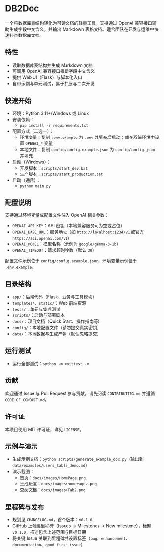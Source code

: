 # DB2Doc

一个将数据库表结构转化为可读文档的轻量工具，支持通过 OpenAI 兼容接口辅助生成字段中文含义，并输出 Markdown 表格文档。适合团队在开发与运维中快速补齐数据库文档。

## 特性
- 读取数据库表结构并生成 Markdown 文档
- 可调用 OpenAI 兼容接口推断字段中文含义
- 提供 Web UI（Flask）与脚本化入口
- 自带示例与单元测试，易于扩展与二次开发

## 快速开始
- 环境：Python 3.11+/Windows 或 Linux
- 安装依赖：
  - `pip install -r requirements.txt`
- 配置方式（二选一）：
  - 环境变量：复制 `.env.example` 为 `.env` 并填充后启动；或在系统环境中设置 `OPENAI_*` 变量
  - 本地文件：复制 `config/config.example.json` 为 `config/config.json` 并填充
- 启动（Windows）：
  - 开发脚本：`scripts/start_dev.bat`
  - 生产脚本：`scripts/start_production.bat`
- 启动（通用）：
  - `python main.py`

## 配置说明
支持通过环境变量或配置文件注入 OpenAI 相关参数：
- `OPENAI_API_KEY`：API 密钥（本地兼容服务可为空或占位）
- `OPENAI_BASE_URL`：服务地址（如 `http://localhost:1234/v1` 或官方 `https://api.openai.com/v1`）
- `OPENAI_MODEL`：模型名称（示例为 `google/gemma-3-1b`）
- `OPENAI_TIMEOUT`：请求超时秒数（默认 `30`）

配置文件示例位于 `config/config.example.json`，环境变量示例位于 `.env.example`。

## 目录结构
- `app/`：后端代码（Flask、业务与工具模块）
- `templates/`、`static/`：Web 前端资源
- `tests/`：单元与集成测试
- `scripts/`：启动与部署脚本
- `docs/`：项目文档（Quick Start、操作指南等）
- `config/`：本地配置文件（请勿提交真实密钥）
- `data/`：本地数据与生成产物（默认忽略提交）

## 运行测试
- 运行全部测试：`python -m unittest -v`

## 贡献
欢迎通过 Issue 与 Pull Request 参与贡献。请先阅读 `CONTRIBUTING.md` 并遵循 `CODE_OF_CONDUCT.md`。

## 许可证
本项目使用 MIT 许可证，详见 `LICENSE`。

## 示例与演示
- 生成示例文档：`python scripts/generate_example_doc.py`（输出到 `data/examples/users_table_demo.md`）
- 演示截图：
  - 首页：`docs/images/HomePage.png`
  - 生成进度：`docs/images/HomePage2.png`
  - 查阅文档：`docs/images/Tab2.png`

## 里程碑与发布
- 规划见 `CHANGELOG.md`，首个版本：`v0.1.0`
- GitHub 上创建里程碑（Issues → Milestones → New milestone），标题 `v0.1.0`，描述包含上述范围与目标日期
- 将关键 Issue 关联到里程碑并设置标签（`bug`、`enhancement`、`documentation`、`good first issue`）